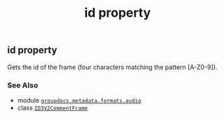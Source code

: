 ﻿---
title: id property
second_title: GroupDocs.Metadata for Python via .NET API References
description: 
type: docs
url: /python-net/groupdocs.metadata.formats.audio/id3v2commentframe/id/
is_root: false
weight: 140
---

## id property


Gets the id of the frame (four characters matching the pattern [A-Z0-9]).

### See Also
* module [`groupdocs.metadata.formats.audio`](../../)
* class [`ID3V2CommentFrame`](/metadata/python-net/groupdocs.metadata.formats.audio/id3v2commentframe)

